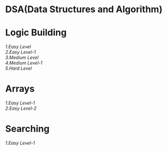 # DSA(Data Structures and Algorithm)
# Logic Building <i>
1.Easy Level<br>
2.Easy Level-1<br>
3.Medium Level<br>
4.Medium Level-1<br>
5.Hard Level</i><br>
# Arrays 
<i>
1.Easy Level-1<br>
2.Easy Level-2<br></i>

# Searching 
<i>
  1.Easy Level-1
</i>



